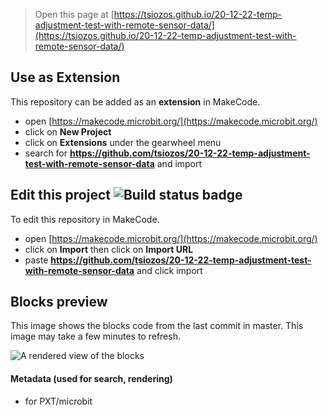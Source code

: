 
> Open this page at [https://tsiozos.github.io/20-12-22-temp-adjustment-test-with-remote-sensor-data/](https://tsiozos.github.io/20-12-22-temp-adjustment-test-with-remote-sensor-data/)

## Use as Extension

This repository can be added as an **extension** in MakeCode.

* open [https://makecode.microbit.org/](https://makecode.microbit.org/)
* click on **New Project**
* click on **Extensions** under the gearwheel menu
* search for **https://github.com/tsiozos/20-12-22-temp-adjustment-test-with-remote-sensor-data** and import

## Edit this project ![Build status badge](https://github.com/tsiozos/20-12-22-temp-adjustment-test-with-remote-sensor-data/workflows/MakeCode/badge.svg)

To edit this repository in MakeCode.

* open [https://makecode.microbit.org/](https://makecode.microbit.org/)
* click on **Import** then click on **Import URL**
* paste **https://github.com/tsiozos/20-12-22-temp-adjustment-test-with-remote-sensor-data** and click import

## Blocks preview

This image shows the blocks code from the last commit in master.
This image may take a few minutes to refresh.

![A rendered view of the blocks](https://github.com/tsiozos/20-12-22-temp-adjustment-test-with-remote-sensor-data/raw/master/.github/makecode/blocks.png)

#### Metadata (used for search, rendering)

* for PXT/microbit
<script src="https://makecode.com/gh-pages-embed.js"></script><script>makeCodeRender("{{ site.makecode.home_url }}", "{{ site.github.owner_name }}/{{ site.github.repository_name }}");</script>

